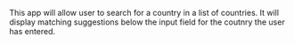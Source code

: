 This app will allow user to search for a country in a list of countries. It will display matching suggestions below the input field for the coutnry the user has entered.